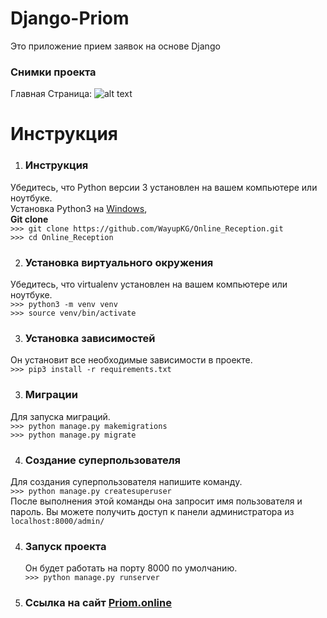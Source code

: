 # Django-Priom
Это приложение прием заявок на основе Django


### Снимки проекта
  Главная Страница:
  ![alt text](https://github.com/WayupKG/Online_Reception/blob/master/static/Snaps%20of%20project/scren.png?raw=true "Главная Страница")
  <br>
  
# Инструкция 

1) ### Инструкция
  Убедитесь, что Python версии 3 установлен на вашем компьютере или ноутбуке.<br>
  Установка Python3 на [Windows](https://www.youtube.com/watch?v=IU4-19ofajg), []()
 	 <br>
  **Git clone** <br>
  `>>> git clone https://github.com/WayupKG/Online_Reception.git`<br>
  `>>> cd Online_Reception`
  
2) ### Установка виртуального окружения
  Убедитесь, что virtualenv установлен на вашем компьютере или ноутбуке.<br>
  `>>> python3 -m venv venv`<br>
  `>>> source venv/bin/activate`
  
3) ### Установка зависимостей
  Он установит все необходимые зависимости в проекте.<br>
  `>>> pip3 install -r requirements.txt`
  
3) ### Миграции 
  Для запуска миграций. <br>
  `>>> python manage.py makemigrations`<br>
  `>>> python manage.py migrate`
  
4) ### Создание суперпользователя
  Для создания суперпользователя напишите команду. <br>
  `>>> python manage.py createsuperuser` <br>
  После выполнения этой команды она запросит имя пользователя и пароль.
  Вы можете получить доступ к панели администратора из `localhost:8000/admin/`

4) ### Запуск проекта
   Он будет работать на порту 8000 по умолчанию.<br>
  `>>> python manage.py runserver` 
 
5) ### Ссылка на сайт [Priom.online](https://priom.online/)
  
